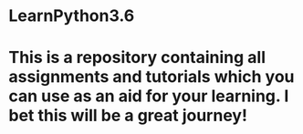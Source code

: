# LearnPython3.6
<h1>This is a repository containing all assignments and tutorials which you can use as an aid for your learning. I bet this will be a great journey!</h1>
